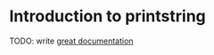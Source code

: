 # Introduction to printstring

TODO: write [great documentation](http://jacobian.org/writing/what-to-write/)
